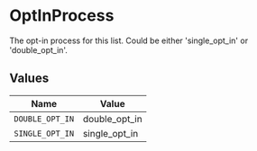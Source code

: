 # OptInProcess

The opt-in process for this list.  Could be either 'single_opt_in' or 'double_opt_in'.


## Values

| Name            | Value           |
| --------------- | --------------- |
| `DOUBLE_OPT_IN` | double_opt_in   |
| `SINGLE_OPT_IN` | single_opt_in   |